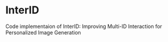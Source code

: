 # InterID
Code implementaion of InterID: Improving Multi-ID Interaction for Personalized Image Generation
